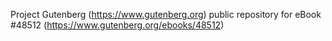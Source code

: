 Project Gutenberg (https://www.gutenberg.org) public repository for
eBook #48512 (https://www.gutenberg.org/ebooks/48512)
